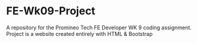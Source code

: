 # FE-Wk09-Project
A repository for the Promineo Tech FE Developer WK 9 coding assignment. Project is a website created entirely with HTML &amp; Bootstrap
